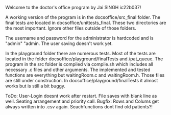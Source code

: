 Welcome to the doctor's office program by Jai SINGH ic22b037!

A working version of the program is in the docsoffice/src_final folder. The final tests are located in docsoffice/unittests_final. 
These two directories are the most important. Ignore other files outside of those folders.

The username and password for the administrator is hardcoded and is "admin" "admin. The user saving doesn't work yet.

In the playground folder there are numerous tests. Most of the tests are located in the folder docsoffice/playground/finalTests and /pat_queue. The program in the src folder is compiled via compile.sh which includes all necessary .c files and other arguments. The implemented and tested functions are everything but waitingRoom.c and waitingRoom.h. Those files are still under construction. In docsoffice/playground/finalTests it almost works but is still a bit buggy.

ToDo: User-Login doesnt work after restart. File saves with blank line as well. Seating arrangement and priority call. Bugfix: Rows and Colums get always written into .csv again. Seachfunctions dont find old patients?! 
